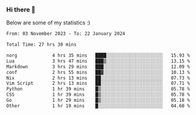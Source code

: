 ### Hi there 👋
Below are some of my statistics :)

<!--START_SECTION:waka-->

```txt
From: 03 November 2023 - To: 22 January 2024

Total Time: 27 hrs 30 mins

norg             4 hrs 35 mins   ████░░░░░░░░░░░░░░░░░░░░░   15.93 %
Lua              3 hrs 47 mins   ███▒░░░░░░░░░░░░░░░░░░░░░   13.15 %
Markdown         3 hrs 29 mins   ███░░░░░░░░░░░░░░░░░░░░░░   12.09 %
conf             2 hrs 55 mins   ██▓░░░░░░░░░░░░░░░░░░░░░░   10.13 %
Nix              2 hrs 13 mins   ██░░░░░░░░░░░░░░░░░░░░░░░   07.73 %
Vim Script       2 hrs 13 mins   ██░░░░░░░░░░░░░░░░░░░░░░░   07.71 %
Python           1 hr 39 mins    █▒░░░░░░░░░░░░░░░░░░░░░░░   05.78 %
CSS              1 hr 39 mins    █▒░░░░░░░░░░░░░░░░░░░░░░░   05.78 %
Go               1 hr 29 mins    █▒░░░░░░░░░░░░░░░░░░░░░░░   05.18 %
Other            1 hr 19 mins    █░░░░░░░░░░░░░░░░░░░░░░░░   04.60 %
```

<!--END_SECTION:waka-->

<!--
**KlapenHz/KlapenHz** is a ✨ _special_ ✨ repository because its `README.md` (this file) appears on your GitHub profile.

Here are some ideas to get you started:

- 🔭 I’m currently working on ...
- 🌱 I’m currently learning ...
- 👯 I’m looking to collaborate on ...
- 🤔 I’m looking for help with ...
- 💬 Ask me about ...
- 📫 How to reach me: ...
- 😄 Pronouns: ...
- ⚡ Fun fact: ...
-->
